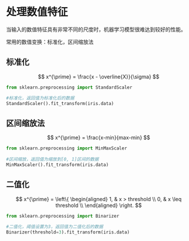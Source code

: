 # 处理数值特征


当输入的数值特征具有非常不同的尺度时，机器学习模型很难达到较好的性能。

常用的数值变换：标准化，区间缩放法

## 标准化

$$
x^{\prime} = \frac{x - \overline{X}}{\sigma}
$$

```python
from sklearn.preprocessing import StandardScaler

#标准化，返回值为标准化后的数据
StandardScaler().fit_transform(iris.data)
```

## 区间缩放法

$$
x^{\prime} = \frac{x-min}{max-min}
$$

```python
from sklearn.preprocessing import MinMaxScaler
 
#区间缩放，返回值为缩放到[0, 1]区间的数据
MinMaxScaler().fit_transform(iris.data)
```

## 二值化

$$
x^{\prime} = \left\{
\begin{aligned}
1, & x > threshold \\
0, & x \leq threshold \\
\end{aligned}
\right.
$$

```python
from sklearn.preprocessing import Binarizer
 
#二值化，阈值设置为3，返回值为二值化后的数据
Binarizer(threshold=3).fit_transform(iris.data)
```